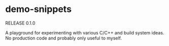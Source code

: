 demo-snippets
=============

RELEASE 0.1.0

A playground for experimenting with various C/C++ and build system ideas. No production code and probably only useful to myself. 
